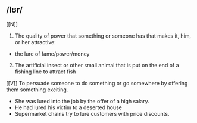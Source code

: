## /lʊr/  
[[N]]
1. The quality of power that something or someone has that makes it, him, or her attractive:

- the lure of fame/power/money

2. The artificial insect or other small animal that is put on the end of a fishing line to attract fish

[[V]]
To persuade someone to do something or go somewhere by offering them something exciting.

- She was lured into the job by the offer of a high salary.
- He had lured his victim to a deserted house
- Supermarket chains try to lure customers with price discounts.